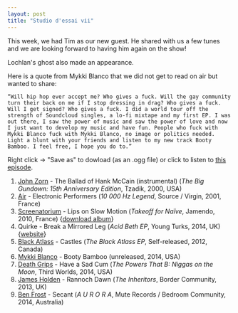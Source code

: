 ```yaml
---
layout: post
title: "Studio d'essai vii"
---
```


This week, we had Tim as our new guest. He shared with us a few tunes and we are looking forward to having him again on the show!

Lochlan's ghost also made an appearance.
	
Here is a quote from Mykki Blanco that we did not get to read on air but wanted to share:

`“Will hip hop ever accept me? Who gives a fuck. Will the gay community turn their back on me if I stop dressing in drag? Who gives a fuck. Will I get signed? Who gives a fuck. I did a world tour off the strength of Soundcloud singles, a lo-fi mixtape and my first EP. I was out there, I saw the power of music and saw the power of love and now I just want to develop my music and have fun. People who fuck with Mykki Blanco fuck with Mykki Blanco, no image or politics needed. Light a blunt with your friends and listen to my new track Booty Bamboo. I feel free, I hope you do to.”`

Right click → "Save as" to dowload (as an .ogg file) or click to listen to <a
href="https://github.com/studio-dessai/podcasts/blob/master/Studio%20d%27essai%20vii%20-%202014-07-17.ogg?raw=true">this episode</a>.

1. [John Zorn](http://musicbrainz.org/artist/7ec4a553-73e5-4c0d-a071-a82b83a309e6) - The Ballad of Hank McCain (instrumental) (_The Big Gundown: 15th Anniversary Edition_, Tzadik, 2000, USA)
2. [Air](http://musicbrainz.org/artist/cb67438a-7f50-4f2b-a6f1-2bb2729fd538) - Electronic Performers (_10 000 Hz Legend_, Source / Virgin, 2001, France)
3. [Screenatorium](http://musicbrainz.org/artist/e2b55566-05df-4985-82dd-ad3631308c6f) - Lips on Slow Motion (_Takeoff for Naïve_, Jamendo, 2010, France) {[download album](http://www.jamendo.com/en/list/a64848/takeoff-for-naive)}
4. Quirke - Break a Mirrored Leg (_Acid Beth EP_, Young Turks, 2014, UK) {[website](http://qu-i-rke.com)}
5. [Black Atlass](http://musicbrainz.org/artist/17a3433f-b1e6-44db-90da-2a905830ff06) - Castles (_The Black Atlass EP_, Self-released, 2012, Canada)
6. [Mykki Blanco](http://musicbrainz.org/artist/d4fa908d-9513-4d20-a04e-e605282e7a64) - Booty Bamboo (unreleased, 2014, USA)
7. [Death Grips](http://musicbrainz.org/artist/f9133036-ab3d-4e97-bd11-7a2c98ad148a) - Have a Sad Cum (_The Powers That B: Niggas on the Moon_, Third Worlds, 2014, USA)
8. [James Holden](http://musicbrainz.org/artist/7a269795-f85a-4717-8576-3f51265776cc) - Rannoch Dawn (_The Inheritors_, Border Community, 2013, UK)
9. [Ben Frost](http://musicbrainz.org/artist/74ce8ef4-7ad6-41ec-92a6-d6c50ecd1637) - Secant (_A U R O R A_, Mute Records / Bedroom Community, 2014, Australia)
